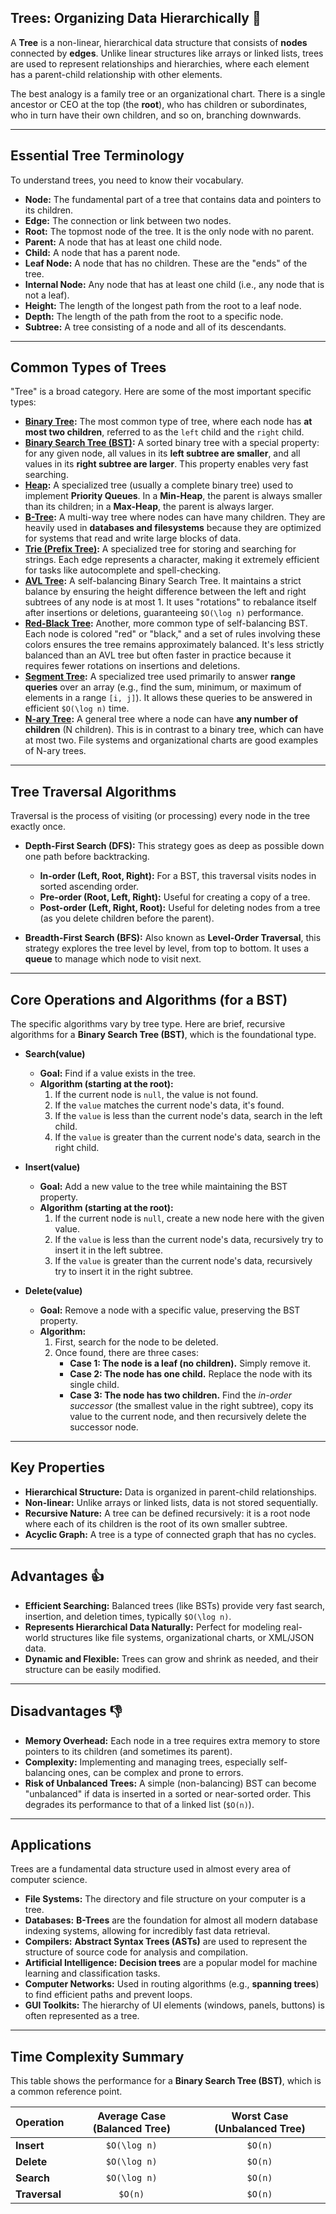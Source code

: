 ## Trees: Organizing Data Hierarchically 🌳

A **Tree** is a non-linear, hierarchical data structure that consists of **nodes** connected by **edges**. Unlike linear structures like arrays or linked lists, trees are used to represent relationships and hierarchies, where each element has a parent-child relationship with other elements.

The best analogy is a family tree or an organizational chart. There is a single ancestor or CEO at the top (the **root**), who has children or subordinates, who in turn have their own children, and so on, branching downwards.

---

## Essential Tree Terminology

To understand trees, you need to know their vocabulary.

* **Node:** The fundamental part of a tree that contains data and pointers to its children.
* **Edge:** The connection or link between two nodes.
* **Root:** The topmost node of the tree. It is the only node with no parent.
* **Parent:** A node that has at least one child node.
* **Child:** A node that has a parent node.
* **Leaf Node:** A node that has no children. These are the "ends" of the tree.
* **Internal Node:** Any node that has at least one child (i.e., any node that is not a leaf).
* **Height:** The length of the longest path from the root to a leaf node.
* **Depth:** The length of the path from the root to a specific node.
* **Subtree:** A tree consisting of a node and all of its descendants.

---

## Common Types of Trees

"Tree" is a broad category. Here are some of the most important specific types:

* **[Binary Tree](Binary%20Tree/readme.md):** The most common type of tree, where each node has **at most two children**, referred to as the `left` child and the `right` child.
* **[Binary Search Tree (BST)](Binary%20Search%20Tree/readme.md):** A sorted binary tree with a special property: for any given node, all values in its **left subtree are smaller**, and all values in its **right subtree are larger**. This property enables very fast searching.
* **[Heap](../7.%20Heap/readme.md):** A specialized tree (usually a complete binary tree) used to implement **Priority Queues**. In a **Min-Heap**, the parent is always smaller than its children; in a **Max-Heap**, the parent is always larger.
* **[B-Tree](B-Trees/readme.md):** A multi-way tree where nodes can have many children. They are heavily used in **databases and filesystems** because they are optimized for systems that read and write large blocks of data.
* **[Trie (Prefix Tree)](Trie/readme.md):** A specialized tree for storing and searching for strings. Each edge represents a character, making it extremely efficient for tasks like autocomplete and spell-checking.
* **[AVL Tree](AVL%20Tree/readme.md):** A self-balancing Binary Search Tree. It maintains a strict balance by ensuring the height difference between the left and right subtrees of any node is at most 1. It uses "rotations" to rebalance itself after insertions or deletions, guaranteeing `$O(\log n)` performance.
* **[Red-Black Tree](Red-Black%20Tree/readme.md):** Another, more common type of self-balancing BST. Each node is colored "red" or "black," and a set of rules involving these colors ensures the tree remains approximately balanced. It's less strictly balanced than an AVL tree but often faster in practice because it requires fewer rotations on insertions and deletions.
* **[Segment Tree](Segment%20Tree/readme.md):** A specialized tree used primarily to answer **range queries** over an array (e.g., find the sum, minimum, or maximum of elements in a range `[i, j]`). It allows these queries to be answered in efficient `$O(\log n)` time.
* **[N-ary Tree](N-ary%20Tree/readme.md):** A general tree where a node can have **any number of children** (N children). This is in contrast to a binary tree, which can have at most two. File systems and organizational charts are good examples of N-ary trees.

---

## Tree Traversal Algorithms

Traversal is the process of visiting (or processing) every node in the tree exactly once.

* **Depth-First Search (DFS):** This strategy goes as deep as possible down one path before backtracking.
    * **In-order (Left, Root, Right):** For a BST, this traversal visits nodes in sorted ascending order.
    * **Pre-order (Root, Left, Right):** Useful for creating a copy of a tree.
    * **Post-order (Left, Right, Root):** Useful for deleting nodes from a tree (as you delete children before the parent).

* **Breadth-First Search (BFS):** Also known as **Level-Order Traversal**, this strategy explores the tree level by level, from top to bottom. It uses a **queue** to manage which node to visit next.

---

## Core Operations and Algorithms (for a BST)

The specific algorithms vary by tree type. Here are brief, recursive algorithms for a **Binary Search Tree (BST)**, which is the foundational type.

* **Search(value)**
    * **Goal:** Find if a value exists in the tree.
    * **Algorithm (starting at the root):**
        1.  If the current node is `null`, the value is not found.
        2.  If the `value` matches the current node's data, it's found.
        3.  If the `value` is less than the current node's data, search in the left child.
        4.  If the `value` is greater than the current node's data, search in the right child.

* **Insert(value)**
    * **Goal:** Add a new value to the tree while maintaining the BST property.
    * **Algorithm (starting at the root):**
        1.  If the current node is `null`, create a new node here with the given value.
        2.  If the `value` is less than the current node's data, recursively try to insert it in the left subtree.
        3.  If the `value` is greater than the current node's data, recursively try to insert it in the right subtree.

* **Delete(value)**
    * **Goal:** Remove a node with a specific value, preserving the BST property.
    * **Algorithm:**
        1.  First, search for the node to be deleted.
        2.  Once found, there are three cases:
            * **Case 1: The node is a leaf (no children).** Simply remove it.
            * **Case 2: The node has one child.** Replace the node with its single child.
            * **Case 3: The node has two children.** Find the *in-order successor* (the smallest value in the right subtree), copy its value to the current node, and then recursively delete the successor node.

---

## Key Properties

* **Hierarchical Structure:** Data is organized in parent-child relationships.
* **Non-linear:** Unlike arrays or linked lists, data is not stored sequentially.
* **Recursive Nature:** A tree can be defined recursively: it is a root node where each of its children is the root of its own smaller subtree.
* **Acyclic Graph:** A tree is a type of connected graph that has no cycles.

---

## Advantages 👍

* **Efficient Searching:** Balanced trees (like BSTs) provide very fast search, insertion, and deletion times, typically `$O(\log n)`.
* **Represents Hierarchical Data Naturally:** Perfect for modeling real-world structures like file systems, organizational charts, or XML/JSON data.
* **Dynamic and Flexible:** Trees can grow and shrink as needed, and their structure can be easily modified.

---

## Disadvantages 👎

* **Memory Overhead:** Each node in a tree requires extra memory to store pointers to its children (and sometimes its parent).
* **Complexity:** Implementing and managing trees, especially self-balancing ones, can be complex and prone to errors.
* **Risk of Unbalanced Trees:** A simple (non-balancing) BST can become "unbalanced" if data is inserted in a sorted or near-sorted order. This degrades its performance to that of a linked list (`$O(n)`).

---

## Applications

Trees are a fundamental data structure used in almost every area of computer science.
* **File Systems:** The directory and file structure on your computer is a tree.
* **Databases:** **B-Trees** are the foundation for almost all modern database indexing systems, allowing for incredibly fast data retrieval.
* **Compilers:** **Abstract Syntax Trees (ASTs)** are used to represent the structure of source code for analysis and compilation.
* **Artificial Intelligence:** **Decision trees** are a popular model for machine learning and classification tasks.
* **Computer Networks:** Used in routing algorithms (e.g., **spanning trees**) to find efficient paths and prevent loops.
* **GUI Toolkits:** The hierarchy of UI elements (windows, panels, buttons) is often represented as a tree.

---

## Time Complexity Summary

This table shows the performance for a **Binary Search Tree (BST)**, which is a common reference point.

| Operation | Average Case (Balanced Tree) | Worst Case (Unbalanced Tree) |
| :-------- | :--------------------------: | :--------------------------: |
| **Insert** |          `$O(\log n)`        |            `$O(n)`           |
| **Delete** |          `$O(\log n)`        |            `$O(n)`           |
| **Search** |          `$O(\log n)`        |            `$O(n)`           |
| **Traversal**|            `$O(n)`             |            `$O(n)`           |